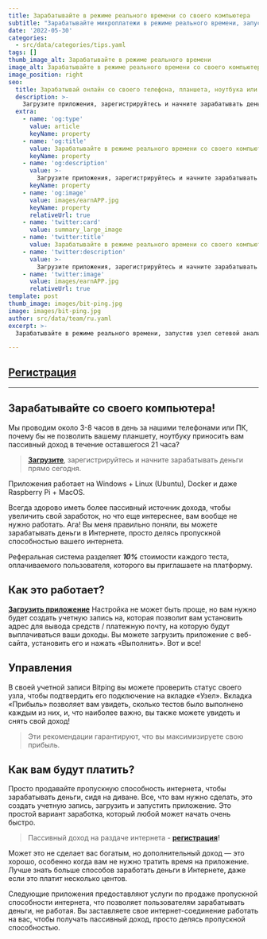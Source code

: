```yaml
---
title: Зарабатывайте в режиме реального времени со своего компьютера
subtitle: "Зарабатывайте микроплатежи в режиме реального времени, запустив узел сетевой аналитики, предоставляя предприятию реальные пользовательские данные."
date: '2022-05-30'
categories:
  - src/data/categories/tips.yaml
tags: []
thumb_image_alt: Зарабатывайте в режиме реального времени
image_alt: Зарабатывайте в режиме реального времени со своего компьютера
image_position: right
seo:
  title: Зарабатывай онлайн со своего телефона, планшета, ноутбука или ПК
  description: >-
    Загрузите приложения, зарегистрируйтесь и начните зарабатывать деньги прямо сегодня.
  extra:
    - name: 'og:type'
      value: article
      keyName: property
    - name: 'og:title'
      value: Зарабатывайте в режиме реального времени со своего компьютера, планшета, ноутбука
      keyName: property
    - name: 'og:description'
      value: >-
        Загрузите приложения, зарегистрируйтесь и начните зарабатывать деньги прямо сегодня.
      keyName: property
    - name: 'og:image'
      value: images/earnAPP.jpg
      keyName: property
      relativeUrl: true
    - name: 'twitter:card'
      value: summary_large_image
    - name: 'twitter:title'
      value: Зарабатывайте в режиме реального времени со своего компьютера
    - name: 'twitter:description'
      value: >-
        Загрузите приложения, зарегистрируйтесь и начните зарабатывать деньги прямо сегодня.
    - name: 'twitter:image'
      value: images/earnAPP.jpg
      relativeUrl: true
template: post
thumb_image: images/bit-ping.jpg
image: images/bit-ping.jpg
author: src/data/team/ru.yaml
excerpt: >-
  Зарабатывайте в режиме реального времени, запустив узел сетевой аналитики, предоставляя предприятию реальные пользовательские данные.

---
```

## [Регистрация](https://bit.ly/3MeW49X "Регистрация")

----------

## Зарабатывайте со своего компьютера! ##

Мы проводим около 3-8 часов в день за нашими телефонами или ПК, почему бы не позволить вашему планшету, ноутбуку приносить вам пассивный доход в течение оставшегося 21 часа?

> **[Загрузите](https://bit.ly/3MeW49X "Пассивный доход на раздаче интернета")**, зарегистрируйтесь и начните зарабатывать деньги  прямо сегодня.

Приложения работает на Windows + Linux (Ubuntu), Docker и даже Raspberry Pi + MacOS.
 
Всегда здорово иметь более пассивный источник дохода, чтобы увеличить свой заработок, но что еще интереснее, вам вообще не нужно работать. Ага! Вы меня правильно поняли, вы можете зарабатывать деньги в Интернете, просто делясь пропускной способностью вашего интернета.
 
Реферальная система разделяет ***10%*** стоимости каждого теста, оплачиваемого пользователя, которого вы приглашаете на платформу. 

## Как это работает? ##
**[Загрузить приложение](https://bit.ly/3MeW49X "дополнительный доход в интернете")** Настройка не может быть проще, но вам нужно будет создать учетную запись на, которая позволит вам установить адрес для вывода средств / платежную почту, на которую будут выплачиваться ваши доходы. Вы можете загрузить приложение с веб-сайта, установить его и нажать «Выполнить». Вот и все!

## Управления ##
В своей учетной записи Bitping вы можете проверить статус своего узла, чтобы подтвердить его подключение на вкладке «Узел». Вкладка «Прибыль» позволяет вам увидеть, сколько тестов было выполнено каждым из них, и, что наиболее важно, вы также можете увидеть и снять свой доход!

> Эти рекомендации гарантируют, что вы максимизируете свою прибыль.

## Как вам будут платить? ##
Просто продавайте пропускную способность интернета, чтобы зарабатывать деньги, сидя на диване. Все, что вам нужно сделать, это создать учетную запись, загрузить и запустить приложение. Это простой вариант заработка, который любой может начать очень быстро.
> Пассивный доход на раздаче интернета - **[регистрация](https://bit.ly/3MeW49X "начать зарабатывать онлайн")!**

Может это не сделает вас богатым, но дополнительный доход — это хорошо, особенно когда вам не нужно тратить время на приложение. Лучше знать больше способов заработать деньги в Интернете, даже если это платит несколько центов.

Следующие приложения предоставляют услуги по продаже пропускной способности интернета, что позволяет пользователям зарабатывать деньги, не работая. Вы заставляете свое интернет-соединение работать на вас, чтобы получать пассивный доход, просто делясь пропускной способностью.  